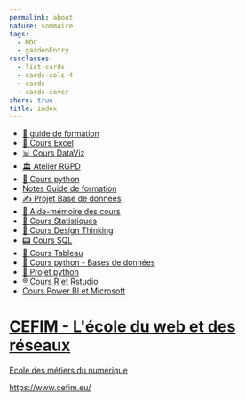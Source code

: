 ```yaml
---  
permalink: about  
nature: sommaire  
tags:  
  - MOC  
  - gardenEntry  
cssclasses:  
  - list-cards  
  - cards-cols-4  
  - cards  
  - cards-cover  
share: true  
title: index  
---  
```

  
- [📓 guide de formation](./%F0%9F%93%93%20guide%20de%20formation.md#)  
- [📑 Cours Excel](./%F0%9F%93%91%20Cours%20Excel.md#)  
- [📊 Cours DataViz](./%F0%9F%93%8A%20Cours%20DataViz.md#)  
- [🏛️ Atelier RGPD](./%F0%9F%8F%9B%EF%B8%8F%20Atelier%20RGPD.md#)  
- [📑 Cours python](../%F0%9F%93%91%20Cours%20python.md#)  
- [Notes Guide de formation](../Notes%20Guide%20de%20formation.md#)  
- [✍️ Projet Base de données](../%E2%9C%8D%EF%B8%8F%20Projet%20Base%20de%20donn%C3%A9es.md#)  
- [👀 Aide-mémoire des cours](../%F0%9F%91%80%20Aide-m%C3%A9moire%20des%20cours.md#)  
- [🎯 Cours Statistiques](../%F0%9F%8E%AF%20Cours%20Statistiques.md#)  
- [🎨 Cours Design Thinking](../%F0%9F%8E%A8%20Cours%20Design%20Thinking.md#)  
- [📟 Cours SQL](../%F0%9F%93%9F%20Cours%20SQL.md#)  
- [📲 Cours Tableau](../%F0%9F%93%B2%20Cours%20Tableau.md#)  
- [📇 Cours python - Bases de données](../%F0%9F%93%87%20Cours%20python%20-%20Bases%20de%20donn%C3%A9es.md#)  
- [🐍 Projet python](../%F0%9F%90%8D%20Projet%20python.md#)  
- [®️ Cours R et Rstudio](../%C2%AE%EF%B8%8F%20Cours%20R%20et%20Rstudio.md#)  
- [Cours Power BI et Microsoft](../Cours%20Power%20BI%20et%20Microsoft.md#)  
  
  
<div class="rich-link-card-container"><a class="rich-link-card" href="https://www.cefim.eu/" target="_blank">  
	<div class="rich-link-card-text">  
		<h1 class="rich-link-card-title">CEFIM - L'école du web et des réseaux</h1>  
		<p class="rich-link-card-description">  
		Ecole des métiers du numérique  
		</p>  
		<p class="rich-link-href">  
		https://www.cefim.eu/  
		</p>  
	</div>  
	<div class="rich-link-image-container">  
    <div class="rich-link-image" style="background-image: url('https://www.cefim.eu/wp-content/uploads/2020/12/accueil-cover-cefim-lecole-du-web-et-des-reseaux.png')">  
    </div>  
    </div>  
</a></div>  
  
  
  
  
